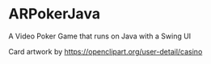 # ARPokerJava
A Video Poker Game that runs on Java with a Swing UI

Card artwork by https://openclipart.org/user-detail/casino
